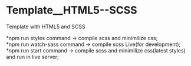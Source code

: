 # Template__HTML5--SCSS
Template with HTML5 and SCSS


*npm run styles command -> compile scss and minimilize css;       					                                                   
*npm run watch-sass command -> compile scss Live(for development);			                                                     							
*npm run start command -> compile scss and minimilize css(latest styles) and run in live server;		                                   
